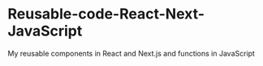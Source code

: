# Reusable-code-React-Next-JavaScript
My reusable components in React and Next.js and functions in JavaScript
